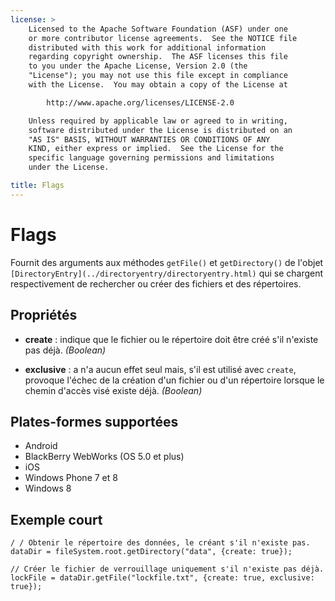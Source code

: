 ```yaml
---
license: >
    Licensed to the Apache Software Foundation (ASF) under one
    or more contributor license agreements.  See the NOTICE file
    distributed with this work for additional information
    regarding copyright ownership.  The ASF licenses this file
    to you under the Apache License, Version 2.0 (the
    "License"); you may not use this file except in compliance
    with the License.  You may obtain a copy of the License at

        http://www.apache.org/licenses/LICENSE-2.0

    Unless required by applicable law or agreed to in writing,
    software distributed under the License is distributed on an
    "AS IS" BASIS, WITHOUT WARRANTIES OR CONDITIONS OF ANY
    KIND, either express or implied.  See the License for the
    specific language governing permissions and limitations
    under the License.

title: Flags
---
```


# Flags

Fournit des arguments aux méthodes `getFile()` et `getDirectory()` de l'objet `[DirectoryEntry](../directoryentry/directoryentry.html)` qui se chargent respectivement de rechercher ou créer des fichiers et des répertoires.

## Propriétés

*   **create** : indique que le fichier ou le répertoire doit être créé s'il n'existe pas déjà. *(Boolean)*

*   **exclusive** : a n'a aucun effet seul mais, s'il est utilisé avec `create`, provoque l'échec de la création d'un fichier ou d'un répertoire lorsque le chemin d'accès visé existe déjà. *(Boolean)*

## Plates-formes supportées

*   Android
*   BlackBerry WebWorks (OS 5.0 et plus)
*   iOS
*   Windows Phone 7 et 8
*   Windows 8

## Exemple court

    / / Obtenir le répertoire des données, le créant s'il n'existe pas.
    dataDir = fileSystem.root.getDirectory("data", {create: true});
    
    // Créer le fichier de verrouillage uniquement s'il n'existe pas déjà.
    lockFile = dataDir.getFile("lockfile.txt", {create: true, exclusive: true});